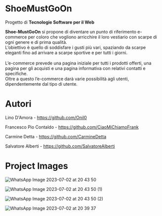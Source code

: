 # ShoeMustGoOn
Progetto di **Tecnologie Software per il Web**

**Shoe-MustGoOn** si propone di diventare un punto di riferimento e-commerce per coloro che vogliono arricchire il loro vestiario con scarpe di ogni genere e di prima qualità.
<br>
L’obiettivo è quello di soddisfare i gusti più vari, spaziando da scarpe eleganti fino ad arrivare a scarpe sportive e per tutti i giorni.
<br>
<br>
L’e-commerce prevede una pagina iniziale per tutti i prodotti offerti, una pagina per gli acquisti e una pagina informativa con relativi contatti e specifiche.
<br>
Oltre a questo l’e-commerce darà varie possibilità agli utenti, dipendentemente dal tipo di utente.


# Autori

Lino D'Amora - https://github.com/Onil0

Francesco Pio Contaldo - https://github.com/CiaoMiChiamoFrank

Carmine Detta - https://github.com/CarmineDetta

Salvatore Alberti - https://github.com/SalvatoreAlberti

# Project Images

![WhatsApp Image 2023-07-02 at 20 43 50](https://github.com/CarmineDetta/Progetto-TSW/assets/131976677/234bdc36-bcbc-40c5-ba71-d3bc9484c849)

![WhatsApp Image 2023-07-02 at 20 43 50 (1)](https://github.com/CarmineDetta/Progetto-TSW/assets/131976677/fdd3bc78-7fac-43c0-99f3-acc3099b28a7)

![WhatsApp Image 2023-07-02 at 20 43 50 (2)](https://github.com/CarmineDetta/Progetto-TSW/assets/131976677/5b60b9be-729e-4ae4-804c-1071d8ebbd54)

![WhatsApp Image 2023-07-02 at 20 39 37](https://github.com/CarmineDetta/Progetto-TSW/assets/131976677/aa8735ce-8773-4566-8cdd-5b8aaee3bbae)


<Faso was here>






